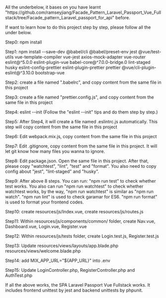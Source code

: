 <p>All the underbelow, it bases on you have learnt "https://github.com/ramseyjiang/Facade_Pattern_Laravel_Passport_Vue_Fullstack/tree/Facade_pattern_Laravel_passport_for_api" before.</p>

<p>If want to learn how to do this project step by step, please follow all the under below.</p>

<p>Step0: npm install</p>

<p>Step1: npm install --save-dev @babel/cli @babel/preset-env jest @vue/test-utils vue-template-compiler vue-jest axios-mock-adapter vue-router eslint@^5.0.0 eslint-plugin-vue babel-core@^7.0.0-bridge.0  lint-staged husky eslint-config-prettier eslint-plugin-prettier prettier @vue/cli-plugin-eslint@^3.10.0 bootstrap-vue</p>

<p>Step2: create a file named ".babelrc", and copy content from the same file in this project</p>

<p>Step3: create a file named "prettier.config.js", and copy content from the same file in this project</p>

<p>Step4: eslint --init (Follow the "eslint --init" tips and do them step by step.)</p>

<p>Step5: After Step4, it will create a file named .eslintrc.js automatically. This step will copy content from the same file in this project</p>

<p>Step6: Edit webpack.mix.js, copy content from the same file in this project</p>

<p>Step7: Edit .gitignore, copy content from the same file in this project. It will let git know how many files you wanna to ignore.</p>

<p>Step8: Edit package.json. Open the same file in this project. After that, please copy "watchtest", "lint", "test" and "format". You also need to copy config about "jest", "lint-staged" and "husky".</p>

<p>Step9: After above 8 steps. You can run: "npm run test" to check whether test works. You also can run "npm run watchtest" to check whether watchtest works, by the way, "npm run watchtest" is similar as "npm run watch". "npm run lint" is used to check garamar for ES6. "npm run format" is used to format your frontend codes.</p>

<p>Step10: create resources/js/Index.vue, create resources/js/routes.js</p>
<p>Step11: Within resources/js/components/common/ folder, create Nav.vue, Dashboard.vue, Login.vue, Register.vue</p>
<p>Step12: Within resources/js/tests folder, create Login.test.js, Register.test.js</p>
<p>Step13: Update resources/views/layouts/app.blade.php resources/views/welcome.blade.php</p>
<p>Step14: add MIX_APP_URL="${APP_URL}" into .env</p>
<p>Step15: Update LoginController.php, RegisterController.php and AuthTest.php</p>

<p>If all the above works, the SPA Laravel Passport Vue Fullstack works. It includes frontend unittest by jest and backend unittests by phpunit.</p>

